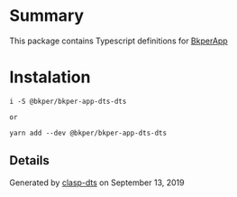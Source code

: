 # Summary

This package contains Typescript definitions for [BkperApp](https://bkper.com/api)

# Instalation

```
i -S @bkper/bkper-app-dts-dts

or

yarn add --dev @bkper/bkper-app-dts-dts
```

## Details

Generated by [clasp-dts](https://github.com/maelcaldas/clasp-dts) on September 13, 2019

